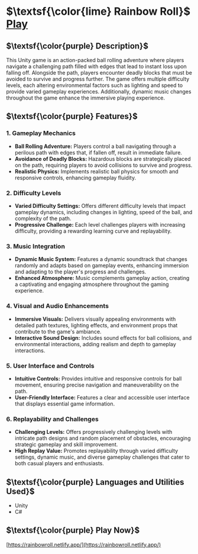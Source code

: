  # $\textsf{\color{lime} Rainbow Roll}$ $\text{ }$ $\text{ }$ [Play](https://rainbowroll.netlify.app/)

## $\textsf{\color{purple} Description}$
This Unity game is an action-packed ball rolling adventure where players navigate a challenging path filled with edges that lead to instant loss upon falling off. Alongside the path, players encounter deadly blocks that must be avoided to survive and progress further. The game offers multiple difficulty levels, each altering environmental factors such as lighting and speed to provide varied gameplay experiences. Additionally, dynamic music changes throughout the game enhance the immersive playing experience.

## $\textsf{\color{purple} Features}$

### 1. Gameplay Mechanics
- **Ball Rolling Adventure:** Players control a ball navigating through a perilous path with edges that, if fallen off, result in immediate failure.
- **Avoidance of Deadly Blocks:** Hazardous blocks are strategically placed on the path, requiring players to avoid collisions to survive and progress.
- **Realistic Physics:** Implements realistic ball physics for smooth and responsive controls, enhancing gameplay fluidity.

### 2. Difficulty Levels
- **Varied Difficulty Settings:** Offers different difficulty levels that impact gameplay dynamics, including changes in lighting, speed of the ball, and complexity of the path.
- **Progressive Challenge:** Each level challenges players with increasing difficulty, providing a rewarding learning curve and replayability.

### 3. Music Integration
- **Dynamic Music System:** Features a dynamic soundtrack that changes randomly and adapts based on gameplay events, enhancing immersion and adapting to the player's progress and challenges.
- **Enhanced Atmosphere:** Music complements gameplay action, creating a captivating and engaging atmosphere throughout the gaming experience.

### 4. Visual and Audio Enhancements
- **Immersive Visuals:** Delivers visually appealing environments with detailed path textures, lighting effects, and environment props that contribute to the game's ambiance.
- **Interactive Sound Design:** Includes sound effects for ball collisions, and environmental interactions, adding realism and depth to gameplay interactions.

### 5. User Interface and Controls
- **Intuitive Controls:** Provides intuitive and responsive controls for ball movement, ensuring precise navigation and maneuverability on the path.
- **User-Friendly Interface:** Features a clear and accessible user interface that displays essential game information.

### 6. Replayability and Challenges
- **Challenging Levels:** Offers progressively challenging levels with intricate path designs and random placement of obstacles, encouraging strategic gameplay and skill improvement.
- **High Replay Value:** Promotes replayability through varied difficulty settings, dynamic music, and diverse gameplay challenges that cater to both casual players and enthusiasts.


## $\textsf{\color{purple} Languages and Utilities Used}$
- Unity
- C#

## $\textsf{\color{purple} Play Now}$
[https://rainbowroll.netlify.app/](https://rainbowroll.netlify.app/)
